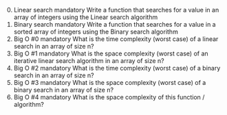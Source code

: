 0. Linear search mandatory
Write a function that searches for a value in an array of integers using the Linear search algorithm
1. Binary search mandatory
Write a function that searches for a value in a sorted array of integers using the Binary search algorithm
2. Big O #0 mandatory
What is the time complexity (worst case) of a linear search in an array of size n?
3. Big O #1 mandatory
What is the space complexity (worst case) of an iterative linear search algorithm in an array of size n?
4. Big O #2 mandatory
What is the time complexity (worst case) of a binary search in an array of size n?
5. Big O #3 mandatory
What is the space complexity (worst case) of a binary search in an array of size n?
6. Big O #4 mandatory
What is the space complexity of this function / algorithm?